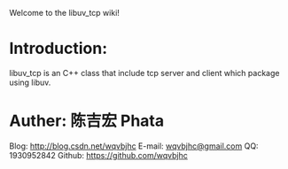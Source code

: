 ﻿Welcome to the libuv_tcp wiki!  
# Introduction:
libuv_tcp is an C++ class that include tcp server and client which package using libuv.

# Auther: 陈吉宏 Phata
Blog: http://blog.csdn.net/wqvbjhc
E-mail: wqvbjhc@gmail.com
QQ: 1930952842
Github: https://github.com/wqvbjhc